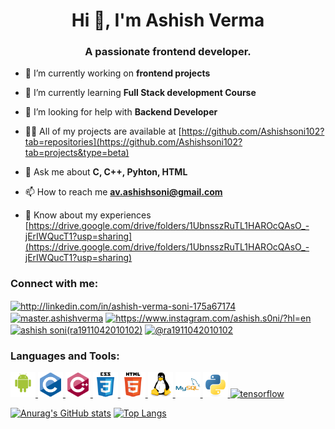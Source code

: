 <h1 align="center">Hi 👋, I'm Ashish Verma</h1>
<h3 align="center">A passionate frontend developer.</h3>

- 🔭 I’m currently working on **frontend projects**

- 🌱 I’m currently learning **Full Stack development Course**

- 🤝 I’m looking for help with **Backend Developer**

- 👨‍💻 All of my projects are available at [https://github.com/Ashishsoni102?tab=repositories](https://github.com/Ashishsoni102?tab=projects&type=beta)

- 💬 Ask me about **C, C++, Pyhton, HTML**

- 📫 How to reach me **av.ashishsoni@gmail.com**

- 📄 Know about my experiences [https://drive.google.com/drive/folders/1UbnsszRuTL1HAROcQAsO_-jErIWQucT1?usp=sharing](https://drive.google.com/drive/folders/1UbnsszRuTL1HAROcQAsO_-jErIWQucT1?usp=sharing)

<h3 align="left">Connect with me:</h3>
<p align="left">
<a href="https://linkedin.com/in/http://linkedin.com/in/ashish-verma-soni-175a67174" target="blank"><img align="center" src="https://raw.githubusercontent.com/rahuldkjain/github-profile-readme-generator/master/src/images/icons/Social/linked-in-alt.svg" alt="http://linkedin.com/in/ashish-verma-soni-175a67174" height="30" width="40" /></a>
<a href="https://fb.com/master.ashishverma" target="blank"><img align="center" src="https://raw.githubusercontent.com/rahuldkjain/github-profile-readme-generator/master/src/images/icons/Social/facebook.svg" alt="master.ashishverma" height="30" width="40" /></a>
<a href="https://instagram.com/https://www.instagram.com/ashish.s0ni/?hl=en" target="blank"><img align="center" src="https://raw.githubusercontent.com/rahuldkjain/github-profile-readme-generator/master/src/images/icons/Social/instagram.svg" alt="https://www.instagram.com/ashish.s0ni/?hl=en" height="30" width="40" /></a>
<a href="https://www.hackerrank.com/ashish soni(ra1911042010102)" target="blank"><img align="center" src="https://raw.githubusercontent.com/rahuldkjain/github-profile-readme-generator/master/src/images/icons/Social/hackerrank.svg" alt="ashish soni(ra1911042010102)" height="30" width="40" /></a>
<a href="https://www.hackerearth.com/@ra1911042010102" target="blank"><img align="center" src="https://raw.githubusercontent.com/rahuldkjain/github-profile-readme-generator/master/src/images/icons/Social/hackerearth.svg" alt="@ra1911042010102" height="30" width="40" /></a>
</p>

<h3 align="left">Languages and Tools:</h3>
<p align="left"> <a href="https://developer.android.com" target="_blank" rel="noreferrer"> <img src="https://raw.githubusercontent.com/devicons/devicon/master/icons/android/android-original-wordmark.svg" alt="android" width="40" height="40"/> </a> <a href="https://www.cprogramming.com/" target="_blank" rel="noreferrer"> <img src="https://raw.githubusercontent.com/devicons/devicon/master/icons/c/c-original.svg" alt="c" width="40" height="40"/> </a> <a href="https://www.w3schools.com/cpp/" target="_blank" rel="noreferrer"> <img src="https://raw.githubusercontent.com/devicons/devicon/master/icons/cplusplus/cplusplus-original.svg" alt="cplusplus" width="40" height="40"/> </a> <a href="https://www.w3schools.com/css/" target="_blank" rel="noreferrer"> <img src="https://raw.githubusercontent.com/devicons/devicon/master/icons/css3/css3-original-wordmark.svg" alt="css3" width="40" height="40"/> </a> <a href="https://www.w3.org/html/" target="_blank" rel="noreferrer"> <img src="https://raw.githubusercontent.com/devicons/devicon/master/icons/html5/html5-original-wordmark.svg" alt="html5" width="40" height="40"/> </a> <a href="https://www.linux.org/" target="_blank" rel="noreferrer"> <img src="https://raw.githubusercontent.com/devicons/devicon/master/icons/linux/linux-original.svg" alt="linux" width="40" height="40"/> </a> <a href="https://www.mysql.com/" target="_blank" rel="noreferrer"> <img src="https://raw.githubusercontent.com/devicons/devicon/master/icons/mysql/mysql-original-wordmark.svg" alt="mysql" width="40" height="40"/> </a> <a href="https://www.python.org" target="_blank" rel="noreferrer"> <img src="https://raw.githubusercontent.com/devicons/devicon/master/icons/python/python-original.svg" alt="python" width="40" height="40"/> </a> <a href="https://www.tensorflow.org" target="_blank" rel="noreferrer"> <img src="https://www.vectorlogo.zone/logos/tensorflow/tensorflow-icon.svg" alt="tensorflow" width="40" height="40"/> </a> </p>

[![Anurag's GitHub stats](https://github-readme-stats.vercel.app/api?username=Ashishsoni102)](https://github.com/anuraghazra/github-readme-stats)
[![Top Langs](https://github-readme-stats.vercel.app/api/top-langs/?username=anuraghazra)](https://github.com/anuraghazra/github-readme-stats)

